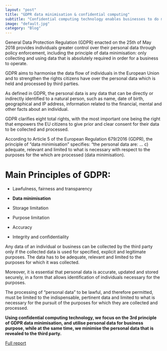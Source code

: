 ```yaml
---
layout: "post"
title: "GDPR data minimisation & confidential computing"
subtitle: "Confidential computing technology enables businesses to do more, without requiring direct access to personal data. Now that it is possible to operate with less data, isn’t every business required to minimise data collection?"
image: "default.jpg"
category: "Blog"
---
```


General Data Protection Regulation (GDPR) enacted on the 25th of May 2018 provides individuals greater control over their personal data through policy enforcement, including the principle of data minimisation: only collecting and using data that is absolutely required in order for a business to operate.

GDPR aims to harmonise the data flow of individuals in the European Union and to strengthen the rights citizens have over the personal data which is held and processed by third parties.

As defined in GDPR, the personal data is any data that can be directly or indirectly identified to a natural person, such as name, date of birth, geographical and IP address, information related to the financial, mental and other facts about an individual.

GDPR clarifies eight total rights, with the most important one being the right that empowers the EU citizens to give prior and clear consent for their data to be collected and processed.

According to Article 5 of the European Regulation 679/2016 (GDPR), the principle of “data minimisation” specifies: “the personal data are: … c) adequate, relevant and limited to what is necessary with respect to the purposes for the which are processed (data minimisation).

# Main Principles of GDPR:

- Lawfulness, fairness and transparency

- **Data minimisation**

- Storage limitation

- Purpose limitation

- Accuracy

- Integrity and confidentiality

Any data of an individual or business can be collected by the third party only if the collected data is used for specified, explicit and legitimate purposes. The data has to be adequate, relevant and limited to the purposes for which it was collected.

Moreover, it is essential that personal data is accurate, updated and stored securely, in a form that allows identification of individuals necessary for the purposes.

The processing of “personal data” to be lawful, and therefore permitted, must be limited to the indispensable, pertinent data and limited to what is necessary for the pursuit of the purposes for which they are collected and processed.

**Using confidential computing technology, we focus on the 3rd principle of GDPR data minimisation, and utilise personal data for business purpose, while at the same time, we minimise the personal data that is revealed to the third party.**

[Full report](https://www.linkedin.com/smart-links/AQEPsIE-64B6ZA)